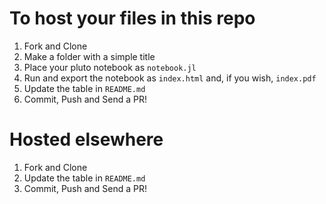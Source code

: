 # To host your files in this repo

1. Fork and Clone
2. Make a folder with a simple title
3. Place your pluto notebook as `notebook.jl`
4. Run and export the notebook as `index.html` and, if you wish, `index.pdf`
5. Update the table in `README.md`
6. Commit, Push and Send a PR!

# Hosted elsewhere

1. Fork and Clone
2. Update the table in `README.md`
3. Commit, Push and Send a PR!

